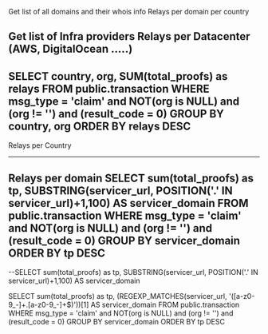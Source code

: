 Get list of all domains and their whois info
Relays per domain per country

Get list of Infra providers
Relays per Datacenter (AWS, DigitalOcean .....)
----
SELECT country, org, SUM(total_proofs) as relays
FROM public.transaction
WHERE msg_type = 'claim' and NOT(org is NULL) and (org != '') and (result_code = 0)
GROUP BY country, org
ORDER BY relays DESC
----
Relays per Country




---
Relays per domain
SELECT sum(total_proofs) as tp, SUBSTRING(servicer_url, POSITION('.' IN servicer_url)+1,100) AS servicer_domain
FROM public.transaction
WHERE msg_type = 'claim' and NOT(org is NULL) and (org != '') and (result_code = 0)
GROUP BY servicer_domain
ORDER BY tp DESC
---
--SELECT sum(total_proofs) as tp, SUBSTRING(servicer_url, POSITION('.' IN servicer_url)+1,100) AS servicer_domain


SELECT sum(total_proofs) as tp, (REGEXP_MATCHES(servicer_url, 
         '([a-z0-9_\-]+\.[a-z0-9_\-]+$)'))[1] AS servicer_domain
FROM public.transaction
WHERE msg_type = 'claim' and NOT(org is NULL) and (org != '') and (result_code = 0)
GROUP BY servicer_domain
ORDER BY tp DESC

